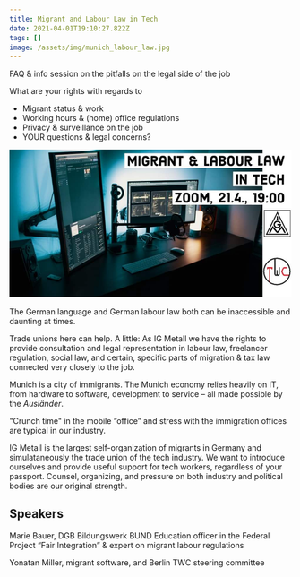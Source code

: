 ```yaml
---
title: Migrant and Labour Law in Tech
date: 2021-04-01T19:10:27.822Z
tags: []
image: /assets/img/munich_labour_law.jpg
---
```



FAQ & info session on the pitfalls on the legal side of the job

What are your rights with regards to

* Migrant status & work
* Working hours & (home) office regulations
* Privacy & surveillance on the job
* YOUR questions & legal concerns?

![Migrant and Labour Law in Tech, photo of computer with TWC and IG Metall logos in background](/assets/img/munich_labour_law.jpg)

The German language and German labour law both can be inaccessible and daunting at times.

Trade unions here can help. A little: As IG Metall we have the rights to provide consultation and legal representation in labour law, freelancer regulation, social law, and certain, specific parts of migration & tax law connected very closely to the job.

Munich is a city of immigrants. The Munich economy relies heavily on IT, from hardware to software, development to service – all made possible by the *Ausländer*.

"Crunch time" in the mobile “office” and stress with the immigration offices are typical in our industry.

IG Metall is the largest self-organization of migrants in Germany and simulataneously the trade union of the tech industry. We want to introduce ourselves and provide useful support for tech workers, regardless of your passport. Counsel, organizing, and pressure on both industry and political bodies are our original strength.

## Speakers

Marie Bauer, DGB Bildungswerk BUND
Education officer in the Federal Project “Fair Integration” & expert on migrant labour regulations

Yonatan Miller,
migrant software, and Berlin TWC steering committee
